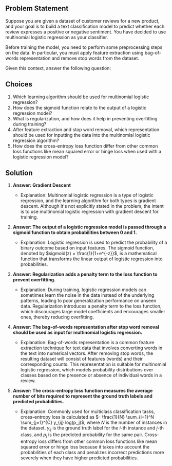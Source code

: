 ## Problem Statement

Suppose you are given a dataset of customer reviews for a new product, and your goal is to build a text classification model to predict whether each review expresses a positive or negative sentiment. You have decided to use multinomial logistic regression as your classifier.

Before training the model, you need to perform some preprocessing steps on the data. In particular, you must apply feature extraction using bag-of-words representation and remove stop words from the dataset.

Given this context, answer the following question:

## Choices
1. Which learning algorithm should be used for multinomial logistic regression?
2. How does the sigmoid function relate to the output of a logistic regression model?
3. What is regularization, and how does it help in preventing overfitting during training?
4. After feature extraction and stop word removal, which representation should be used for inputting the data into the multinomial logistic regression algorithm?
5. How does the cross-entropy loss function differ from other common loss functions like mean squared error or hinge loss when used with a logistic regression model?

## Solution

1. **Answer: Gradient Descent**
   * Explanation: Multinomial logistic regression is a type of logistic regression, and the learning algorithm for both types is gradient descent. Although it's not explicitly stated in the problem, the intent is to use multinomial logistic regression with gradient descent for training.

2. **Answer: The output of a logistic regression model is passed through a sigmoid function to obtain probabilities between 0 and 1.**
   * Explanation: Logistic regression is used to predict the probability of a binary outcome based on input features. The sigmoid function, denoted by $sigmoid(z) = \frac{1}{1+e^{-z}}$, is a mathematical function that transforms the linear output of logistic regression into probabilities.

3. **Answer: Regularization adds a penalty term to the loss function to prevent overfitting.**
   * Explanation: During training, logistic regression models can sometimes learn the noise in the data instead of the underlying patterns, leading to poor generalization performance on unseen data. Regularization introduces a penalty term to the loss function, which discourages large model coefficients and encourages smaller ones, thereby reducing overfitting.

4. **Answer: The bag-of-words representation after stop word removal should be used as input for multinomial logistic regression.**
   * Explanation: Bag-of-words representation is a common feature extraction technique for text data that involves converting words in the text into numerical vectors. After removing stop words, the resulting dataset will consist of features (words) and their corresponding counts. This representation is suitable for multinomial logistic regression, which models probability distributions over classes based on the presence or absence of individual words in a review.

5. **Answer: The cross-entropy loss function measures the average number of bits required to represent the ground truth labels and predicted probabilities.**
   * Explanation: Commonly used for multiclass classification tasks, cross-entropy loss is calculated as $- \frac{1}{N} \sum_{i=1}^N \sum_{j=1}^{C} y_{ij} log(p_j)$, where $N$ is the number of instances in the dataset, $y_{ij}$ is the ground truth label for the $i$-th instance and $j$-th class, and $p_j$ is the predicted probability for the same pair. Cross-entropy loss differs from other common loss functions like mean squared error or hinge loss because it takes into account the probabilities of each class and penalizes incorrect predictions more severely when they have higher predicted probabilities.